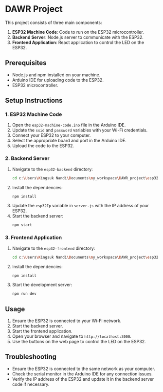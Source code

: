 # DAWR Project

This project consists of three main components:

1. **ESP32 Machine Code**: Code to run on the ESP32 microcontroller.
2. **Backend Server**: Node.js server to communicate with the ESP32.
3. **Frontend Application**: React application to control the LED on the ESP32.

## Prerequisites

- Node.js and npm installed on your machine.
- Arduino IDE for uploading code to the ESP32.
- ESP32 microcontroller.

## Setup Instructions

### 1. ESP32 Machine Code

1. Open the `esp32-machine-code.ino` file in the Arduino IDE.
2. Update the `ssid` and `password` variables with your Wi-Fi credentials.
3. Connect your ESP32 to your computer.
4. Select the appropriate board and port in the Arduino IDE.
5. Upload the code to the ESP32.

### 2. Backend Server

1. Navigate to the `esp32-backend` directory:
   ```sh
   cd c:\Users\Kingsuk Nandi\Documents\my_workspace\DAWR_project\esp32-backend
   ```
2. Install the dependencies:
   ```sh
   npm install
   ```
3. Update the `esp32Ip` variable in `server.js` with the IP address of your ESP32.
4. Start the backend server:
   ```sh
   npm start
   ```

### 3. Frontend Application

1. Navigate to the `esp32-frontend` directory:
   ```sh
   cd c:\Users\Kingsuk Nandi\Documents\my_workspace\DAWR_project\esp32-frontend
   ```
2. Install the dependencies:
   ```sh
   npm install
   ```
3. Start the development server:
   ```sh
   npm run dev
   ```

## Usage

1. Ensure the ESP32 is connected to your Wi-Fi network.
2. Start the backend server.
3. Start the frontend application.
4. Open your browser and navigate to `http://localhost:3000`.
5. Use the buttons on the web page to control the LED on the ESP32.

## Troubleshooting

- Ensure the ESP32 is connected to the same network as your computer.
- Check the serial monitor in the Arduino IDE for any connection issues.
- Verify the IP address of the ESP32 and update it in the backend server code if necessary.
